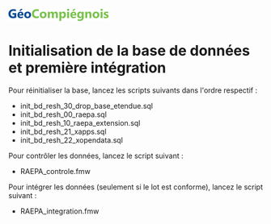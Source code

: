 ![picto](https://github.com/sigagglocompiegne/orga_gest_igeo/blob/master/doc/img/geocompiegnois_2020_reduit_v2.png)

# Initialisation de la base de données et première intégration

Pour réinitialiser la base, lancez les scripts suivants dans l'ordre respectif :
* init_bd_resh_30_drop_base_etendue.sql
* init_bd_resh_00_raepa.sql
* init_bd_resh_10_raepa_extension.sql
* init_bd_resh_21_xapps.sql
* init_bd_resh_22_xopendata.sql


Pour contrôler les données, lancez le script suivant :
* RAEPA_controle.fmw

Pour intégrer les données (seulement si le lot est conforme), lancez le script suivant :
* RAEPA_integration.fmw
